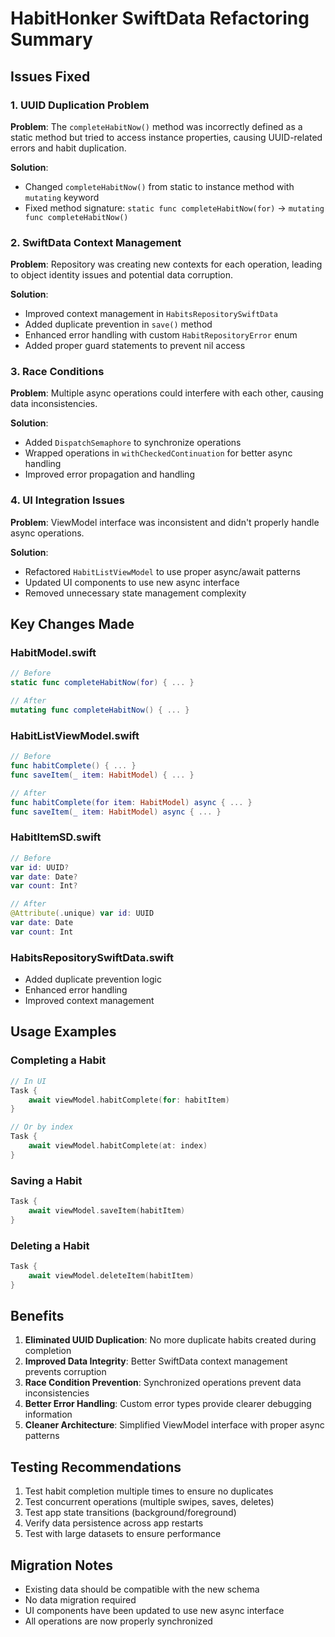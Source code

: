 # HabitHonker SwiftData Refactoring Summary

## Issues Fixed

### 1. UUID Duplication Problem
**Problem**: The `completeHabitNow()` method was incorrectly defined as a static method but tried to access instance properties, causing UUID-related errors and habit duplication.

**Solution**: 
- Changed `completeHabitNow()` from static to instance method with `mutating` keyword
- Fixed method signature: `static func completeHabitNow(for)` → `mutating func completeHabitNow()`

### 2. SwiftData Context Management
**Problem**: Repository was creating new contexts for each operation, leading to object identity issues and potential data corruption.

**Solution**:
- Improved context management in `HabitsRepositorySwiftData`
- Added duplicate prevention in `save()` method
- Enhanced error handling with custom `HabitRepositoryError` enum
- Added proper guard statements to prevent nil access

### 3. Race Conditions
**Problem**: Multiple async operations could interfere with each other, causing data inconsistencies.

**Solution**:
- Added `DispatchSemaphore` to synchronize operations
- Wrapped operations in `withCheckedContinuation` for better async handling
- Improved error propagation and handling

### 4. UI Integration Issues
**Problem**: ViewModel interface was inconsistent and didn't properly handle async operations.

**Solution**:
- Refactored `HabitListViewModel` to use proper async/await patterns
- Updated UI components to use new async interface
- Removed unnecessary state management complexity

## Key Changes Made

### HabitModel.swift
```swift
// Before
static func completeHabitNow(for) { ... }

// After  
mutating func completeHabitNow() { ... }
```

### HabitListViewModel.swift
```swift
// Before
func habitComplete() { ... }
func saveItem(_ item: HabitModel) { ... }

// After
func habitComplete(for item: HabitModel) async { ... }
func saveItem(_ item: HabitModel) async { ... }
```

### HabitItemSD.swift
```swift
// Before
var id: UUID?
var date: Date?
var count: Int?

// After
@Attribute(.unique) var id: UUID
var date: Date
var count: Int
```

### HabitsRepositorySwiftData.swift
- Added duplicate prevention logic
- Enhanced error handling
- Improved context management

## Usage Examples

### Completing a Habit
```swift
// In UI
Task {
    await viewModel.habitComplete(for: habitItem)
}

// Or by index
Task {
    await viewModel.habitComplete(at: index)
}
```

### Saving a Habit
```swift
Task {
    await viewModel.saveItem(habitItem)
}
```

### Deleting a Habit
```swift
Task {
    await viewModel.deleteItem(habitItem)
}
```

## Benefits

1. **Eliminated UUID Duplication**: No more duplicate habits created during completion
2. **Improved Data Integrity**: Better SwiftData context management prevents corruption
3. **Race Condition Prevention**: Synchronized operations prevent data inconsistencies
4. **Better Error Handling**: Custom error types provide clearer debugging information
5. **Cleaner Architecture**: Simplified ViewModel interface with proper async patterns

## Testing Recommendations

1. Test habit completion multiple times to ensure no duplicates
2. Test concurrent operations (multiple swipes, saves, deletes)
3. Test app state transitions (background/foreground)
4. Verify data persistence across app restarts
5. Test with large datasets to ensure performance

## Migration Notes

- Existing data should be compatible with the new schema
- No data migration required
- UI components have been updated to use new async interface
- All operations are now properly synchronized

